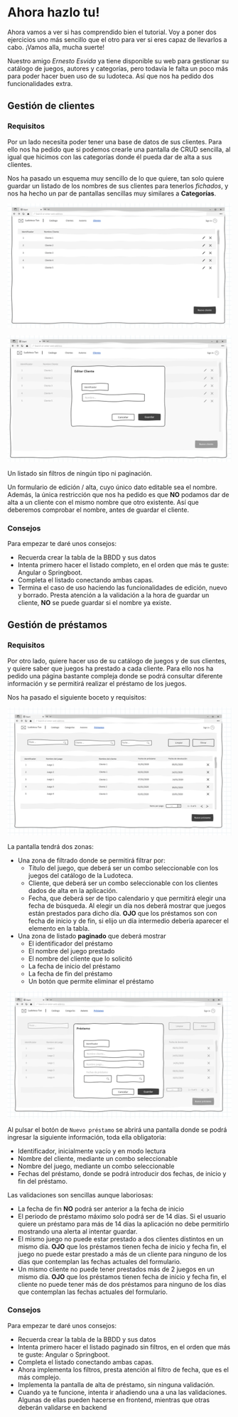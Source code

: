 # Ahora hazlo tu!

Ahora vamos a ver si has comprendido bien el tutorial. Voy a poner dos ejercicios uno más sencillo que el otro para ver si eres capaz de llevarlos a cabo. ¡Vamos alla, mucha suerte!

Nuestro amigo *Ernesto Esvida* ya tiene disponible su web para gestionar su catálogo de juegos, autores y categorías, pero todavía le falta un poco más para poder hacer buen uso de su ludoteca. Así que nos ha pedido dos funcionalidades extra.

## Gestión de clientes

### Requisitos

Por un lado necesita poder tener una base de datos de sus clientes. Para ello nos ha pedido que si podemos crearle una pantalla de CRUD sencilla, al igual que hicimos con las categorías donde él pueda dar de alta a sus clientes.

Nos ha pasado un esquema muy sencillo de lo que quiere, tan solo quiere guardar un listado de los nombres de sus clientes para tenerlos *fichados*, y nos ha hecho un par de pantallas sencillas muy similares a **Categorías**.

![exercise_1](./assets/images/exercise_1.png)

![exercise_2](./assets/images/exercise_2.png)

Un listado sin filtros de ningún tipo ni paginación.

Un formulario de edición / alta, cuyo único dato editable sea el nombre. Además, la única restricción que nos ha pedido es que **NO** podamos dar de alta a un cliente con el mismo nombre que otro existente. Así que deberemos comprobar el nombre, antes de guardar el cliente.

### Consejos

Para empezar te daré unos consejos:

- Recuerda crear la tabla de la BBDD y sus datos
- Intenta primero hacer el listado completo, en el orden que más te guste: Angular o Springboot.
- Completa el listado conectando ambas capas.
- Termina el caso de uso haciendo las funcionalidades de edición, nuevo y borrado. Presta atención a la validación a la hora de guardar un cliente, **NO** se puede guardar si el nombre ya existe.


## Gestión de préstamos

### Requisitos

Por otro lado, quiere hacer uso de su catálogo de juegos y de sus clientes, y quiere saber que juegos ha prestado a cada cliente. Para ello nos ha pedido una página bastante compleja donde se podrá consultar diferente información y se permitirá realizar el préstamo de los juegos.

Nos ha pasado el siguiente boceto y requisitos:

![exercise_3](./assets/images/exercise_3.png)

La pantalla tendrá dos zonas:

- Una zona de filtrado donde se permitirá filtrar por:
	- Título del juego, que deberá ser un combo seleccionable con los juegos del catálogo de la Ludoteca.
	- Cliente, que deberá ser un combo seleccionable con los clientes dados de alta en la aplicación.
	- Fecha, que deberá ser de tipo calendario y que permitirá elegir una fecha de búsqueda. Al elegir un día nos deberá mostrar que juegos están prestados para dicho día. **OJO** que los préstamos son con fecha de inicio y de fin, si elijo un día intermedio debería aparecer el elemento en la tabla.
- Una zona de listado **paginado** que deberá mostrar
	- El identificador del préstamo
	- El nombre del juego prestado
	- El nombre del cliente que lo solicitó
	- La fecha de inicio del préstamo
	- La fecha de fin del préstamo
	- Un botón que permite eliminar el préstamo

![exercise_4](./assets/images/exercise_4.png)

Al pulsar el botón de `Nuevo préstamo` se abrirá una pantalla donde se podrá ingresar la siguiente información, toda ella obligatoria:

- Identificador, inicialmente vacío y en modo lectura
- Nombre del cliente, mediante un combo seleccionable
- Nombre del juego, mediante un combo seleccionable
- Fechas del préstamo, donde se podrá introducir dos fechas, de inicio y fin del préstamo.

Las validaciones son sencillas aunque laboriosas:

- La fecha de fin **NO** podrá ser anterior a la fecha de inicio
- El periodo de préstamo máximo solo podrá ser de 14 días. Si el usuario quiere un préstamo para más de 14 días la aplicación no debe permitirlo mostrando una alerta al intentar guardar.
- El mismo juego no puede estar prestado a dos clientes distintos en un mismo día. **OJO** que los préstamos tienen fecha de inicio y fecha fin, el juego no puede estar prestado a más de un cliente para ninguno de los días que contemplan las fechas actuales del formulario.
- Un mismo cliente no puede tener prestados más de 2 juegos en un mismo día. **OJO** que los préstamos tienen fecha de inicio y fecha fin, el cliente no puede tener más de dos préstamos para ninguno de los días que contemplan las fechas actuales del formulario.


### Consejos

Para empezar te daré unos consejos:

- Recuerda crear la tabla de la BBDD y sus datos
- Intenta primero hacer el listado paginado sin filtros, en el orden que más te guste: Angular o Springboot.
- Completa el listado conectando ambas capas.
- Ahora implementa los filtros, presta atención al filtro de fecha, que es el más complejo.
- Implementa la pantalla de alta de préstamo, sin ninguna validación.
- Cuando ya te funcione, intenta ir añadiendo una a una las validaciones. Algunas de ellas pueden hacerse en frontend, mientras que otras deberán validarse en backend
